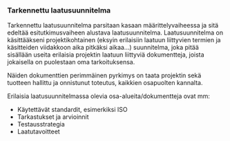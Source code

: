 ### Tarkennettu laatusuunnitelma

Tarkennettu laatusuunnitelma parsitaan kasaan määrittelyvaiheessa ja sitä edeltää esitutkimusvaiheen alustava laatusuunnitelma. Laatusuunnitelma on käsittääkseni projektikohtainen (eksyin erilaisiin laatuun liittyvien termien ja käsitteiden viidakkoon aika pitkäksi aikaa...) suunnitelma, joka pitää sisällään useita erilaisia projektin laatuun liittyviä dokumentteja, joista jokaisella on puolestaan oma tarkoituksensa. 

Näiden dokumenttien perimmäinen pyrkimys on taata projektin sekä tuotteen hallittu ja onnistunut toteutus, kaikkien osapuolten kannalta. 

Erilaisia laatusuunnitelmassa olevia osa-alueita/dokumentteja ovat mm:
- Käytettävät standardit, esimerkiksi ISO
- Tarkastukset ja arvioinnit
- Testausstrategia
- Laatutavoitteet

